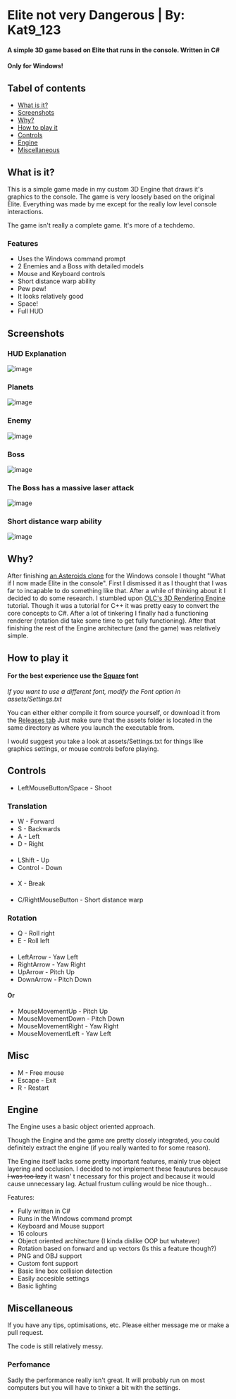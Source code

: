# Elite not very Dangerous | By: Kat9_123
#### A simple 3D game based on Elite that runs in the console. Written in C#
#### Only for Windows!
## Tabel of contents
- [What is it?](#how-to-play-it)
- [Screenshots](#screenshots)
- [Why?](#why)
- [How to play it](#how-to-play-it)
- [Controls](#controls)
- [Engine](#engine)
- [Miscellaneous](#miscellaneous)


## What is it?
This is a simple game made in my custom 3D Engine that draws it's graphics to the console.
The game is very loosely based on the original Elite. 
Everything was made by me except for the really low level console interactions.

The game isn't really a complete game. It's more of a techdemo.

### Features
- Uses the Windows command prompt
- 2 Enemies and a Boss with detailed models
- Mouse and Keyboard controls
- Short distance warp ability
- Pew pew!
- It looks relatively good
- Space!
- Full HUD





## Screenshots
### HUD Explanation
![image](/screenshots/HUD.png)

### Planets
![image](/screenshots/Planets.png)

### Enemy
![image](/screenshots/Enemy.png)


### Boss
![image](/screenshots/Boss.png)

### The Boss has a massive laser attack
![image](/screenshots/BossLaser.png)

### Short distance warp ability
![image](/screenshots/Warp.png)

## Why?
After finishing <a href="https://github.com/Kat9-123/Asteroids"> an Asteroids clone</a> for the Windows console
I thought "What if I now made Elite in the console". First I dismissed it as I thought
that I was far to incapable to do something like that. After a while of thinking about it I decided
to do some research. I stumbled upon 
<a href="https://www.youtube.com/watch?v=ih20l3pJoeU">OLC's 3D Rendering Engine</a> tutorial. Though
it was a tutorial for C++ it was pretty easy to convert the core concepts to C#. After a lot of 
tinkering I finally had a functioning renderer (rotation did take some time to get fully functioning).
After that finishing the rest of the Engine architecture (and the game) was relatively simple.



## How to play it
#### For the best experience use the <a href="https://strlen.com/square/">Square</a> font
<i>If you want to use a different font, modify the Font option in assets/Settings.txt</i>


You can either either compile it from source yourself, or download it from the <a href=https://github.com/Kat9-123/Elite/releases>Releases tab</a> Just make sure that the assets folder is located in the same directory as where you launch the executable from.

I would suggest you take a look at assets/Settings.txt for things like graphics settings,
or mouse controls before playing.



## Controls
- LeftMouseButton/Space - Shoot


### Translation
- W - Forward
- S - Backwards
- A - Left
- D - Right
####
- LShift - Up
- Control - Down
####
- X - Break
####
- C/RightMouseButton - Short distance warp



### Rotation
- Q - Roll right
- E - Roll left
####
####
- LeftArrow - Yaw Left
- RightArrow - Yaw Right
- UpArrow - Pitch Up
- DownArrow - Pitch Down
#### Or
- MouseMovementUp - Pitch Up
- MouseMovementDown - Pitch Down
- MouseMovementRight - Yaw Right
- MouseMovementLeft - Yaw Left

## Misc
- M - Free mouse
- Escape - Exit
- R - Restart




## Engine
The Engine uses a basic object oriented approach.

Though the Engine and the game are pretty closely integrated, you could definitely extract the engine
(if you really wanted to for some reason). 

The Engine itself lacks some pretty important features,
mainly true object layering and occlusion. I decided to not implement these feautures because
<s>I was too lazy</s> it wasn' t necessary for this project and because it would cause unnecessary lag.
Actual frustum culling would be nice though...

Features:
- Fully written in C#
- Runs in the Windows command prompt
- Keyboard and Mouse support
- 16 colours
- Object oriented architecture (I kinda dislike OOP but whatever)
- Rotation based on forward and up vectors (Is this a feature though?)
- PNG and OBJ support
- Custom font support
- Basic line box collision detection
- Easily accesible settings
- Basic lighting


## Miscellaneous
If you have any tips, optimisations, etc. Please either message me or make a pull request.

The code is still relatively messy.

### Perfomance
Sadly the performance really isn't great. It will probably run on most computers
but you will have to tinker a bit with the settings.
